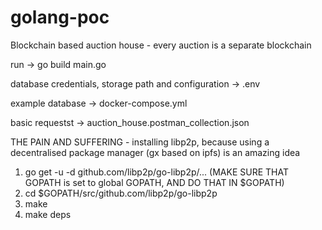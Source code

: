 # golang-poc
Blockchain based auction house - every auction is a separate blockchain

run -> go build main.go

database credentials, storage path and configuration -> .env

example database -> docker-compose.yml

basic requestst -> auction_house.postman_collection.json

THE PAIN AND SUFFERING - installing libp2p, because using a decentralised package manager (gx based on ipfs) is an amazing idea

1. go get -u -d github.com/libp2p/go-libp2p/... (MAKE SURE THAT GOPATH is set to global GOPATH, AND DO THAT IN $GOPATH)
2. cd $GOPATH/src/github.com/libp2p/go-libp2p
3. make
4. make deps
